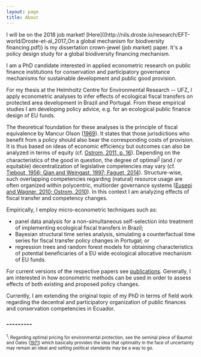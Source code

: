 ```yaml
---
layout: page
title: About
---
```


<p class="message">
  I will be on the 2018 job market! [Here]((http://nils.droste.io/research/EFT-world/Droste-et-al_2017_On a global mechanism for biodiversity financing.pdf)) is my dissertation crown-jewel (job market) paper. It's a policy design study for a global biodiversity financing mechanism.
</p>

I am a PhD candidate interested in applied econometric research on public finance institutions for conservation and participatory governance mechanisms for sustainable development and public good provision.

For my thesis at the Helmholtz Centre for Environmental Research -- UFZ, I apply econometric analyses to infer effects of ecological fiscal transfers on protected area development in Brazil and Portugal. From these empirical studies I am developing policy advice, e.g. for an ecological public finance design of EU funds.

The theoretical foundation for these analyses is the principle of fiscal equivalence by Mancur Olson ([1969](http://www.jstor.org/stable/1823700)). It states that those jurisdictions who benefit from a policy should also bear the corresponding costs of provision. It is thus based on ideas of economic efficiency but outcomes can also be analyzed in terms of equity (cf. [Ostrom, 2011, p. 16](http://onlinelibrary.wiley.com/doi/10.1111/j.1541-0072.2010.00394.x/full)). Depending on the characteristics of the good in question, the degree of optimal<sup>[1](#myfootnote1)</sup> (and / or equitable) decentralization of legislative competencies may vary (cf. [Tiebout, 1956; ](http://www.jstor.org/stable/1826343)[Qian and Weingast, 1997; ](https://www.jstor.org/stable/2138464)[Faguet, 2014](http://www.sciencedirect.com/science/article/pii/S0305750X13000089)). Structure-wise, such overlapping competencies regarding (natural) resource usage are often organized within polycentric, multiorder governance systems ([Eusepi and Wagner, 2010; ](https://www.degruyter.com/abstract/j/rle.2010.6.3/rle.2010.6.3.1534/rle.2010.6.3.1534.xml)[Ostrom, 2010](http://www.jstor.org/stable/27871226)). In this context I am analyzing effects of fiscal transfer and competency changes.

Empirically, I employ micro-econometric techniques such as:

  - panel data analysis for a non-simultaneous self-selection into treatment of implementing ecological fiscal transfers in Brazil;
  - Bayesian structural time series analysis, simulating a counterfactual time series for fiscal transfer policy changes in Portugal; or
  - regression trees and random forest models for obtaining characteristics of potential beneficiaries of a EU wide ecological allocative mechanism of EU funds.

For current versions of the respective papers see <a href="http://nils.droste.io/01_publications/">publications</a>. Generally, I am interested in how econometric methods can be used in order to assess effects of both existing and proposed policy changes.

<!---I hold a Bachelor's Degree in Political Science (Uni Bremen) and Master in Sustainability Economics (CarQl von Ossietzky University Oldenburg). For my PhD I am at the Martin-Luther University Halle-Wittenberg and the Helmholtz Centre for Environmental Research - UFZ (where I have conducted most of my research). Currently I am with the Faculty of Social Sciences (FLACSO) Ecuador.--->

Currently, I am extending the original topic of my PhD in terms of field work regarding the decentral and participatory organization of public finances and conservation competencies in Ecuador.

### ---------
<small><a name="myfootnote1"><sup>1</sup></a>: Regarding optimal pricing for environmental protection, see the seminal piece of Baumol and Oates ([1971](http://www.jstor.org/stable/3439132)) which basically provides the idea that optimality in the face of uncertainty may remain an ideal and setting political standards may be a way to go.</small>
